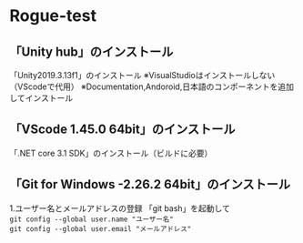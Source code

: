 # Rogue-test

## 「Unity hub」のインストール

 「Unity2019.3.13f1」のインストール
 ※VisualStudioはインストールしない（VScodeで代用）
 ※Documentation,Andoroid,日本語のコンポーネントを追加してインストール

## 「VScode 1.45.0 64bit」のインストール

 「.NET core 3.1 SDK」のインストール（ビルドに必要）

## 「Git for Windows -2.26.2 64bit」のインストール

 1.ユーザー名とメールアドレスの登録
「git bash」を起動して  
  `git config --global user.name "ユーザー名"`  
  `git config --global user.email "メールアドレス"`  
